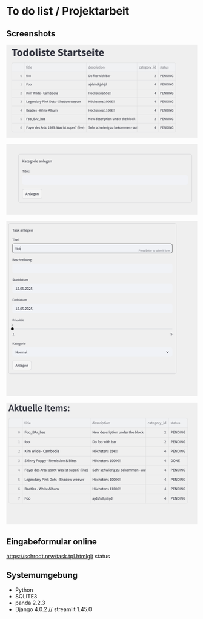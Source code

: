 # To do list / Projektarbeit 




## Screenshots
![Start.](hp.png "Start.")

![Neu anlegen Kat.](cat.png "Neu anlegen Kat.")

![Neu anlegen](task.png "Neu anlegen")

![Liste](liste.png "Liste")

## Eingabeformular online

https://schrodt.nrw/task.tpl.htmlgit status

## Systemumgebung

- Python
- SQLITE3
- panda 2.2.3
- Django 4.0.2 //  streamlit 1.45.0

